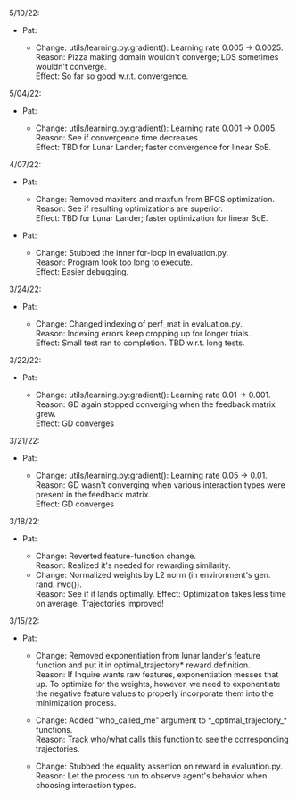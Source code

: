 5/10/22:

- Pat:

  - Change: utils/learning.py:gradient(): Learning rate 0.005 -> 0.0025.\
    Reason: Pizza making domain wouldn't converge; LDS sometimes wouldn't converge.\
    Effect: So far so good w.r.t. convergence.

5/04/22:

- Pat:

  - Change: utils/learning.py:gradient(): Learning rate 0.001 -> 0.005.\
    Reason: See if convergence time decreases.\
    Effect: TBD for Lunar Lander; faster convergence for linear SoE.

4/07/22:

- Pat:

  - Change: Removed maxiters and maxfun from BFGS optimization.\
    Reason: See if resulting optimizations are superior.\
    Effect: TBD for Lunar Lander; faster optimization for linear SoE.

- Pat:

  - Change: Stubbed the inner for-loop in evaluation.py.\
    Reason: Program took too long to execute.\
    Effect: Easier debugging.

3/24/22:

- Pat:

  - Change: Changed indexing of perf\_mat in evaluation.py.\
    Reason: Indexing errors keep cropping up for longer trials.\
    Effect: Small test ran to completion. TBD w.r.t. long tests.

3/22/22:

- Pat:

  - Change: utils/learning.py:gradient(): Learning rate 0.01 -> 0.001.\
    Reason: GD again stopped converging when the feedback matrix grew.\
    Effect: GD converges

3/21/22:

- Pat:

  - Change: utils/learning.py:gradient(): Learning rate 0.05 -> 0.01.\
    Reason: GD wasn't converging when various interaction types were present in
            the feedback matrix.\
    Effect: GD converges

3/18/22:

- Pat:

  - Change: Reverted feature-function change.\
    Reason: Realized it's needed for rewarding similarity.
  - Change: Normalized weights by L2 norm (in environment's gen. rand. rwd()).\
    Reason: See if it lands optimally.
    Effect: Optimization takes less time on average. Trajectories improved!

3/15/22:

- Pat:

  - Change: Removed exponentiation from lunar lander's feature function and put
            it in optimal\_trajectory\* reward definition.\
    Reason: If Inquire wants raw features, exponentiation messes that up. To optimize
            for the weights, however, we need to exponentiate the negative feature
            values to properly incorporate them into the minimization process.

  - Change: Added "who\_called\_me" argument to \*\_optimal\_trajectory\_\* functions.\
    Reason: Track who/what calls this function to see the corresponding trajectories.

  - Change: Stubbed the equality assertion on reward in evaluation.py.\
    Reason: Let the process run to observe agent's behavior when choosing
            interaction types.
